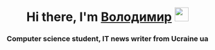 <h1 align="center">Hi there, I'm <a href="https://github.com/VolodVas" target="_blank">Володимир</a> 
<img src="https://github.com/" height="32"/></h1>
<h3 align="center">Computer science student, IT news writer from Ucraine ua</h3>
